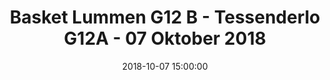 ---
layout: album
title:  Basket Lummen G12 B - Tessenderlo G12A - 07 Oktober 2018
description: Competitie wedstrijd tussen Basket Lummen G12 B en Tessenderlo G12A.
date: 2018-10-07 15:00:00
cover: /albums/2018-10-07-Basket-Lummen-G12B-Tessenderlo-G12A/thumbnails/IMG_20181007_133215.jpg
pagination: 
  enabled: true
  images: true
  imageLayout: image
  itemsPerPage: 64
---
